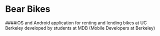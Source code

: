 # Bear Bikes

####iOS and Android application for renting and lending bikes at UC Berkeley developed by students at MDB (Mobile Developers at Berkeley)
